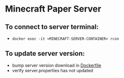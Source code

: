 # Minecraft Paper Server

## To connect to server terminal:
- `docker exec -it <MINECRAFT-SERVER-CONTAINER> rcon`

## To update server version:
- bump server version download in [Dockerfile](./Dockerfile)
- verify server.properties has not updated
